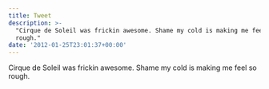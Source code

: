 ```yaml
---
title: Tweet
description: >-
  "Cirque de Soleil was frickin awesome. Shame my cold is making me feel so
  rough."
date: '2012-01-25T23:01:37+00:00'
---
```

Cirque de Soleil was frickin awesome. Shame my cold is making me feel so rough.
